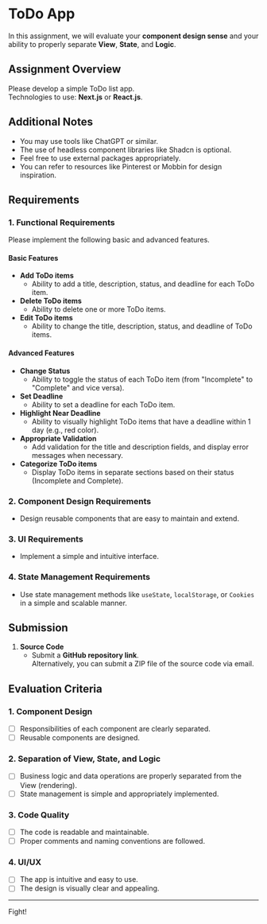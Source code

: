 # ToDo App

In this assignment, we will evaluate your **component design sense** and your ability to properly separate **View**, **State**, and **Logic**.

## Assignment Overview

Please develop a simple ToDo list app.  
Technologies to use: **Next.js** or **React.js**.

## Additional Notes

- You may use tools like ChatGPT or similar.
- The use of headless component libraries like Shadcn is optional.
- Feel free to use external packages appropriately.
- You can refer to resources like Pinterest or Mobbin for design inspiration.

## Requirements

### 1. Functional Requirements

Please implement the following basic and advanced features.

#### Basic Features

- **Add ToDo items**
  - Ability to add a title, description, status, and deadline for each ToDo item.
- **Delete ToDo items**
  - Ability to delete one or more ToDo items.
- **Edit ToDo items**
  - Ability to change the title, description, status, and deadline of ToDo items.

#### Advanced Features

- **Change Status**
  - Ability to toggle the status of each ToDo item (from "Incomplete" to "Complete" and vice versa).
- **Set Deadline**
  - Ability to set a deadline for each ToDo item.
- **Highlight Near Deadline**
  - Ability to visually highlight ToDo items that have a deadline within 1 day (e.g., red color).
- **Appropriate Validation**
  - Add validation for the title and description fields, and display error messages when necessary.
- **Categorize ToDo items**
  - Display ToDo items in separate sections based on their status (Incomplete and Complete).

### 2. Component Design Requirements

- Design reusable components that are easy to maintain and extend.

### 3. UI Requirements

- Implement a simple and intuitive interface.

### 4. State Management Requirements

- Use state management methods like `useState`, `localStorage`, or `Cookies` in a simple and scalable manner.

## Submission

1. **Source Code**
   - Submit a **GitHub repository link**.  
     Alternatively, you can submit a ZIP file of the source code via email.

## Evaluation Criteria

### 1. Component Design

- [ ] Responsibilities of each component are clearly separated.
- [ ] Reusable components are designed.

### 2. Separation of View, State, and Logic

- [ ] Business logic and data operations are properly separated from the View (rendering).
- [ ] State management is simple and appropriately implemented.

### 3. Code Quality

- [ ] The code is readable and maintainable.
- [ ] Proper comments and naming conventions are followed.

### 4. UI/UX

- [ ] The app is intuitive and easy to use.
- [ ] The design is visually clear and appealing.

---

Fight!
